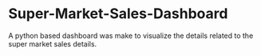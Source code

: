 # Super-Market-Sales-Dashboard
A python based dashboard was make to visualize the details related to the super market sales details.

